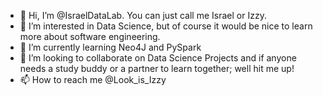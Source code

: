 - 👋 Hi, I’m @IsraelDataLab.  You can just call me Israel or Izzy.
- 👀 I’m interested in Data Science, but of course it would be nice to learn more about software engineering. 
- 🌱 I’m currently learning Neo4J and PySpark
- 💞️ I’m looking to collaborate on Data Science Projects and if anyone needs a study buddy or a partner to learn together; well hit me up!
- 📫 How to reach me @Look_is_Izzy

<!---
IsraelDataLab/IsraelDataLab is a ✨ special ✨ repository because its `README.md` (this file) appears on your GitHub profile.
You can click the Preview link to take a look at your changes.
--->
